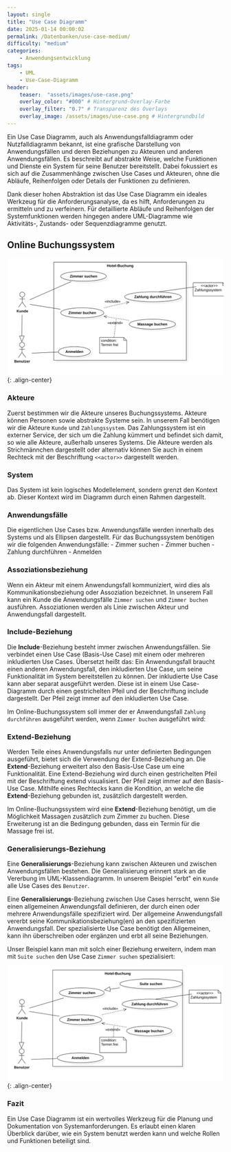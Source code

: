 ```yaml
---
layout: single
title: "Use Case Diagramm"
date: 2025-01-14 00:00:02
permalink: /Datenbanken/use-case-medium/
difficulty: "medium"
categories:
    - Anwendungsentwicklung
tags:
    - UML
    - Use-Case-Diagramm
header:
    teaser:  "assets/images/use-case.png"
    overlay_color: "#000" # Hintergrund-Overlay-Farbe
    overlay_filter: "0.7" # Transparenz des Overlays
    overlay_image: /assets/images/use-case.png # Hintergrundbild
---
```


Ein Use Case Diagramm, auch als Anwendungsfalldiagramm oder Nutzfalldiagramm bekannt, ist eine grafische Darstellung von Anwendungsfällen und deren Beziehungen zu Akteuren und anderen Anwendungsfällen. Es beschreibt auf abstrakte Weise, welche Funktionen und Dienste ein System für seine Benutzer bereitstellt. Dabei fokussiert es sich auf die Zusammenhänge zwischen Use Cases und Akteuren, ohne die Abläufe, Reihenfolgen oder Details der Funktionen zu definieren.

Dank dieser hohen Abstraktion ist das Use Case Diagramm ein ideales Werkzeug für die Anforderungsanalyse, da es hilft, Anforderungen zu ermitteln und zu verfeinern. Für detaillierte Abläufe und Reihenfolgen der Systemfunktionen werden hingegen andere UML-Diagramme wie Aktivitäts-, Zustands- oder Sequenzdiagramme genutzt.

## Online Buchungssystem

![image-center](/assets/images/buchung_hard.png){: .align-center}

### Akteure

Zuerst bestimmen wir die Akteure unseres Buchungssystems. Akteure können Personen sowie abstrakte Systeme sein. In unserem Fall benötigen wir die Akteure `Kunde` und `Zahlungssystem`. Das Zahlungssystem ist ein externer Service, der sich um die Zahlung kümmert und befindet sich damit, so wie alle Akteure, außerhalb unseres Systems. Die Akteure werden als Strichmännchen dargestellt oder alternativ können Sie auch in einem Rechteck mit der Beschriftung `<<actor>>` dargestellt werden. 

### System

Das System ist kein logisches Modellelement, sondern grenzt den Kontext ab. Dieser Kontext wird im Diagramm durch einen Rahmen dargestellt.

### Anwendungsfälle

Die eigentlichen Use Cases bzw. Anwendungsfälle werden innerhalb des Systems und als Ellipsen dargestellt. Für das Buchungssystem benötigen wir die folgenden Anwendungsfälle:
    - Zimmer suchen
    - Zimmer buchen
    - Zahlung durchführen
    - Anmelden

### Assoziationsbeziehung

Wenn ein Akteur mit einem Anwendungsfall kommuniziert, wird dies als Kommunikationsbeziehung oder Assoziation bezeichnet. In unserem Fall kann ein Kunde die Anwendungsfälle `Zimmer suchen` und `Zimmer buchen` ausführen. Assoziationen werden als Linie zwischen Akteur und Anwendungsfall dargestellt.


### Include-Beziehung

Die **Include**-Beziehung besteht immer zwischen Anwendungsfällen. Sie verbindet einen Use Case (Basis-Use Case) mit einem oder mehreren inkludierten Use Cases. Übersetzt heißt das: Ein Anwendungsfall braucht einen anderen Anwendungsfall, den inkludierten Use Case, um seine Funktionalität im System bereitstellen zu können. Der inkludierte Use Case kann aber separat ausgeführt werden.  Diese ist in einem Use Case-Diagramm durch einen gestrichelten Pfeil und der Beschriftung include dargestellt. Der Pfeil zeigt immer auf den inkludierten Use Case.

Im Online-Buchungssystem soll immer der er Anwendungsfall `Zahlung durchführen` ausgeführt werden, wenn `Zimmer buchen` ausgeführt wird:

### Extend-Beziehung

Werden Teile eines Anwendungsfalls nur unter definierten Bedingungen ausgeführt, bietet sich die Verwendung der Extend-Beziehung an. Die **Extend**-Beziehung erweitert also den Basis-Use Case um eine Funktionalität. Eine Extend-Beziehung wird durch einen gestrichelten Pfeil mit der Beschriftung extend visualisiert. Der Pfeil zeigt immer auf den Basis-Use Case. Mithilfe eines Rechtecks kann die Kondition, an welche die **Extend**-Beziehung gebunden ist, zusätzlich dargestellt werden.

Im Online-Buchungssystem wird eine **Extend**-Beziehung benötigt, um die Möglichkeit Massagen zusätzlich zum Zimmer zu buchen. Diese Erweiterung ist an die Bedingung gebunden, dass ein Termin für die Massage frei ist.


### Generalisierungs-Beziehung

Eine **Generalisierungs**-Beziehung kann zwischen Akteuren und zwischen Anwendungsfällen bestehen.
Die Generalisierung erinnert stark an die Vererbung im UML-Klassendiagramm. 
In unserem Beispiel "erbt" ein `Kunde` alle Use Cases des `Benutzer`.

Eine **Generalisierungs**-Beziehung zwischen Use Cases herrscht, wenn Sie einen allgemeinen Anwendungsfall definieren, der durch einen oder mehrere Anwendungsfälle spezifiziert wird.
Der allgemeine Anwendungsfall vererbt seine Kommunikationsbeziehung(en) an den spezifizierten Anwendungsfall. Der spezialisierte Use Case benötigt den Allgemeinen, kann ihn überschreiben oder ergänzen und erbt all seine Beziehungen.

Unser Beispiel kann man mit solch einer Beziehung erweitern, indem man mit `Suite suchen` den Use Case `Zimmer suchen` spezialisiert:


![image-center](/assets/images/buchung_hard2.png){: .align-center}

### Fazit
Ein Use Case Diagramm ist ein wertvolles Werkzeug für die Planung und Dokumentation von Systemanforderungen. Es erlaubt einen klaren Überblick darüber, wie ein System benutzt werden kann und welche Rollen und Funktionen beteiligt sind.